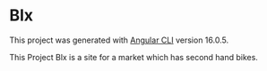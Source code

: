 # Blx

This project was generated with [Angular CLI](https://github.com/angular/angular-cli) version 16.0.5.

This Project Blx is a site for a market which has second hand bikes.